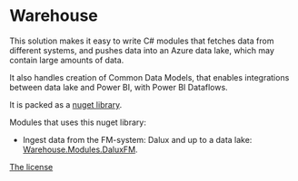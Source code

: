 # Warehouse

This solution makes it easy to write C# modules that fetches data from different systems, and pushes data into an Azure data lake, which may contain large amounts of data.

It also handles creation of Common Data Models, that enables integrations between data lake and Power BI, with Power BI Dataflows.

It is packed as a [nuget library](https://www.nuget.org/packages/Bygdrift.Warehouse).

Modules that uses this nuget library:

*   Ingest data from the FM-system: Dalux and up to a data lake: [Warehouse.Modules.DaluxFM](https://github.com/hillerod/Warehouse.Modules.DaluxFM).

[The license](LICENSE.md)
